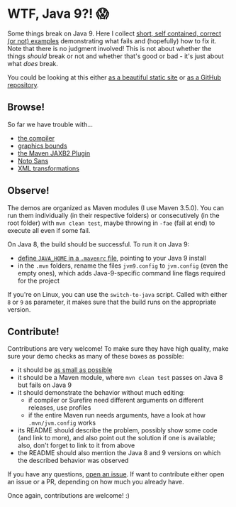 # WTF, Java 9?! :scream:

Some things break on Java 9.
Here I collect [short, self contained, correct (or not) examples](http://www.sscce.org/) demonstrating what fails and (hopefully) how to fix it.
Note that there is no judgment involved!
This is not about whether the things _should_ break or not and whether that's good or bad - it's just about what _does_ break.

You could be looking at this either [as a beautiful static site](http://codefx-org.github.io/java-9-wtf/) or [as a GitHub repository](https://github.com/CodeFX-org/java-9-wtf).

## Browse!

So far we have trouble with...

* [the compiler](compiler)
* [graphics bounds](graphics-bounds)
* [the Maven JAXB2 Plugin](maven-jaxb2-plugin)
* [Noto Sans](noto-sans)
* [XML transformations](xml-transformer)

## Observe!

The demos are organized as Maven modules (I use Maven 3.5.0).
You can run them individually (in their respective folders) or consecutively (in the root folder) with `mvn clean test`, maybe throwing in `-fae` (fail at end) to execute all even if some fail.

On Java 8, the build should be successful.
To run  it on Java 9:

* [define `JAVA_HOME` in a `.mavenrc` file](https://github.com/CodeFX-org/mvn-java-9/tree/master/mavenrc), pointing to your Java 9 install
* in the `.mvn` folders, rename the files `jvm9.config` to `jvm.config` (even the empty ones), which adds Java-9-specific command line flags required for the project

If you're on Linux, you can use the `switch-to-java` script.
Called with either `8` or `9` as parameter, it makes sure that the build runs on the appropriate version.

## Contribute!

Contributions are very welcome!
To make sure they have high quality, make sure your demo checks as many of these boxes as possible:

* it should be [as small as possible](http://www.sscce.org/)
* it should be a Maven module, where `mvn clean test` passes on Java 8 but fails on Java 9
* it should demonstrate the behavior without much editing:
    * if compiler or Surefire need different arguments on different releases, use profiles
    * if the entire Maven run needs arguments, have a look at how `.mvn/jvm.config` works
* its README should describe the problem, possibly show some code (and link to more), and also point out the solution if one is available; also, don't forget to link to it from above
* the README should also mention the Java 8 and 9 versions on which the described behavior was observed

If you have any questions, [open an issue](https://github.com/CodeFX-org/java-9-wtf/issues/new).
If want to contribute either open an issue or a PR, depending on how much you already have.

Once again, contributions are welcome! :)
